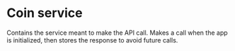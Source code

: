 # Coin service

Contains the service meant to make the API call. Makes a call when the app is initialized, then stores the response to avoid future calls.
